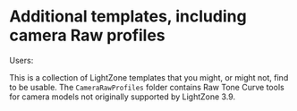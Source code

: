 # Additional templates, including camera Raw profiles

Users:

This is a collection of LightZone templates that you might, or might not,
find to be usable.
The `CameraRawProfiles` folder contains Raw Tone Curve tools
for camera models not originally supported by LightZone 3.9.
